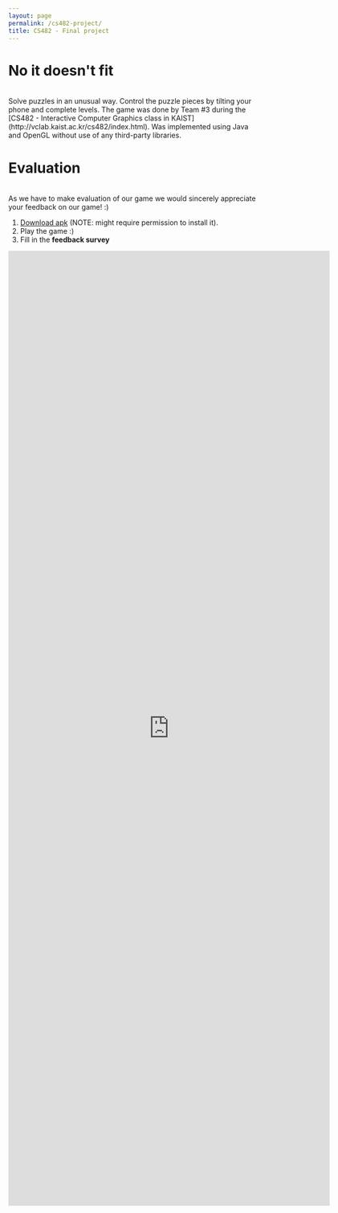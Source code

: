 ```yaml
---
layout: page
permalink: /cs482-project/
title: CS482 - Final project
---
```


# No it doesn't fit
<br/>
Solve puzzles in an unusual way. Control the puzzle pieces by tilting your phone and complete levels. The game was done by Team #3 during the [CS482 - Interactive Computer Graphics class in KAIST](http://vclab.kaist.ac.kr/cs482/index.html). Was implemented using Java and OpenGL without use of any third-party libraries.

# Evaluation
<br/>
As we have to make evaluation of our game we would sincerely appreciate your feedback on our game! :)

1. [Download apk](static/game.apk) (NOTE: might require permission to install it).
1. Play the game :)
1. Fill in the **feedback survey**

<iframe src="https://docs.google.com/forms/d/e/1FAIpQLSfyCgvM4Nv3qx9ZcHkMeoB7JvQozZEViCO1ekcYUC0-uw2R2Q/viewform?embedded=true" width="640" height="1902" frameborder="0" marginheight="0" marginwidth="0">Loading…</iframe>